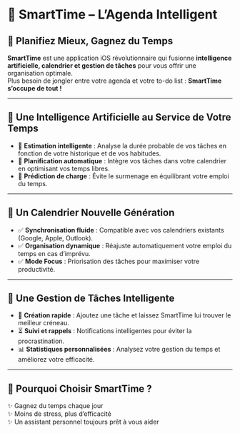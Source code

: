 # 📅 SmartTime – L’Agenda Intelligent  

## 🚀 Planifiez Mieux, Gagnez du Temps  

**SmartTime** est une application iOS révolutionnaire qui fusionne **intelligence artificielle, calendrier et gestion de tâches** pour vous offrir une organisation optimale.  
Plus besoin de jongler entre votre agenda et votre to-do list : **SmartTime s’occupe de tout !**  

---

## 🧠 Une Intelligence Artificielle au Service de Votre Temps  
- 🔹 **Estimation intelligente** : Analyse la durée probable de vos tâches en fonction de votre historique et de vos habitudes.  
- 🔹 **Planification automatique** : Intègre vos tâches dans votre calendrier en optimisant vos temps libres.  
- 🔹 **Prédiction de charge** : Évite le surmenage en équilibrant votre emploi du temps.  

---

## 📅 Un Calendrier Nouvelle Génération  
- ✅ **Synchronisation fluide** : Compatible avec vos calendriers existants (Google, Apple, Outlook).  
- ✅ **Organisation dynamique** : Réajuste automatiquement votre emploi du temps en cas d’imprévu.  
- ✅ **Mode Focus** : Priorisation des tâches pour maximiser votre productivité.  

---

## 🔔 Une Gestion de Tâches Intelligente  
- 📝 **Création rapide** : Ajoutez une tâche et laissez SmartTime lui trouver le meilleur créneau.  
- ⏳ **Suivi et rappels** : Notifications intelligentes pour éviter la procrastination.  
- 📊 **Statistiques personnalisées** : Analysez votre gestion du temps et améliorez votre efficacité.  

---

## 🎯 Pourquoi Choisir SmartTime ?  
✨ Gagnez du temps chaque jour  
✨ Moins de stress, plus d’efficacité  
✨ Un assistant personnel toujours prêt à vous aider  
